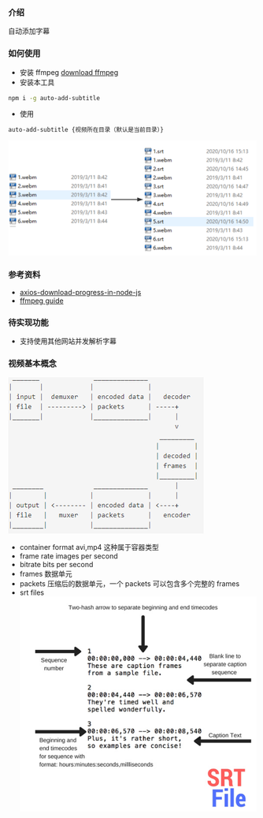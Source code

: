 ### 介绍

自动添加字幕

### 如何使用

- 安装 ffmpeg
  [download ffmpeg](https://ffmpeg.org/download.html)
- 安装本工具

```sh
npm i -g auto-add-subtitle
```

- 使用

```sh
auto-add-subtitle {视频所在目录（默认是当前目录）}
```

![](assets/2020-10-20-11-39-51.png)

### 参考资料

- [axios-download-progress-in-node-js](https://futurestud.io/tutorials/axios-download-progress-in-node-js)
- [ffmpeg guide](https://gist.github.com/protrolium/e0dbd4bb0f1a396fcb55)

### 待实现功能

- 支持使用其他网站并发解析字幕

### 视频基本概念

![](assets/2020-10-12-17-13-28.png)

- container format
  avi,mp4 这种属于容器类型
- frame rate
  images per second
- bitrate
  bits per second
- frames
  数据单元
- packets
  压缩后的数据单元，一个 packets 可以包含多个完整的 frames
- srt files
  ![](assets/2020-10-15-09-22-12.png)
